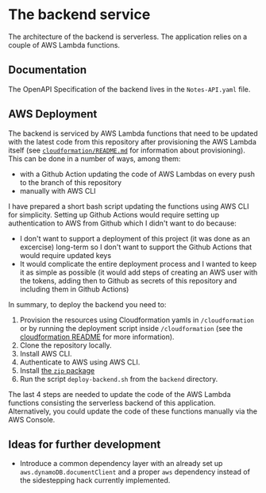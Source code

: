 # The backend service
The architecture of the backend is serverless. The application relies on a couple of AWS Lambda functions.

## Documentation
The OpenAPI Specification of the backend lives in the `Notes-API.yaml` file.

## AWS Deployment
The backend is serviced by AWS Lambda functions that need to be updated with the latest code from this repository after provisioning the AWS Lambda itself (see [`cloudformation/README.md`](../cloudformation/README.md) for information about provisioning). This can be done in a number of ways, among them:
* with a Github Action updating the code of AWS Lambdas on every push to the branch of this repository
* manually with AWS CLI

I have prepared a short bash script updating the functions using AWS CLI for simplicity. Setting up Github Actions would require setting up authentication to AWS from Github which I didn't want to do because:
* I don't want to support a deployment of this project (it was done as an excercise) long-term so I don't want to support the Github Actions that would require updated keys
* It would complicate the entire deployment process and I wanted to keep it as simple as possible (it would add steps of creating an AWS user with the tokens, adding then to Github as secrets of this repository and including them in Github Actions)

In summary, to deploy the backend you need to:
1. Provision the resources using Cloudformation yamls in `/cloudformation` or by running the deployment script inside `/cloudformation`
(see the [cloudformation README](../cloudformation/README.md) for more information).
2. Clone the repository locally.
3. Install AWS CLI.
4. Authenticate to AWS using AWS CLI.
4. Install [the `zip` package](https://linux.die.net/man/1/zip)
5. Run the script `deploy-backend.sh` from the `backend` directory.

The last 4 steps are needed to update the code of the AWS Lambda functions consisting the serverless backend of this application. Alternatively, you could update the code of these functions manually via the AWS Console.

## Ideas for further development
* Introduce a common dependency layer with an already set up `aws.dynamoDB.documentClient` and a proper `aws` dependency instead of the
sidestepping hack currently implemented.
